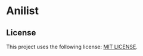 # Anilist

## License
This project uses the following license: [MIT LICENSE](https://github.com/ehiraa/aeri/blob/main/LICENSE.md).
